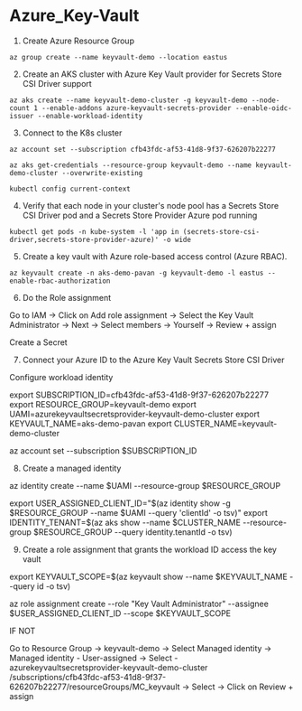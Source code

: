 # Azure_Key-Vault

1. Create Azure Resource Group

```
az group create --name keyvault-demo --location eastus
```

2. Create an AKS cluster with Azure Key Vault provider for Secrets Store CSI Driver support

```
az aks create --name keyvault-demo-cluster -g keyvault-demo --node-count 1 --enable-addons azure-keyvault-secrets-provider --enable-oidc-issuer --enable-workload-identity
```

3. Connect to the K8s cluster

```
az account set --subscription cfb43fdc-af53-41d8-9f37-626207b22277
```
```
az aks get-credentials --resource-group keyvault-demo --name keyvault-demo-cluster --overwrite-existing
```
```
kubectl config current-context
```

4. Verify that each node in your cluster's node pool has a Secrets Store CSI Driver pod and a Secrets Store Provider Azure pod running

```
kubectl get pods -n kube-system -l 'app in (secrets-store-csi-driver,secrets-store-provider-azure)' -o wide
```

5. Create a key vault with Azure role-based access control (Azure RBAC).

```
az keyvault create -n aks-demo-pavan -g keyvault-demo -l eastus --enable-rbac-authorization
```

6. Do the Role assignment

Go to IAM -> Click on Add role assignment -> Select the Key Vault Administrator -> Next -> Select members -> Yourself -> Review + assign


Create a Secret 

7. Connect your Azure ID to the Azure Key Vault Secrets Store CSI Driver

Configure workload identity

export SUBSCRIPTION_ID=cfb43fdc-af53-41d8-9f37-626207b22277
export RESOURCE_GROUP=keyvault-demo
export UAMI=azurekeyvaultsecretsprovider-keyvault-demo-cluster
export KEYVAULT_NAME=aks-demo-pavan
export CLUSTER_NAME=keyvault-demo-cluster

az account set --subscription $SUBSCRIPTION_ID


8. Create a managed identity

az identity create --name $UAMI --resource-group $RESOURCE_GROUP

export USER_ASSIGNED_CLIENT_ID="$(az identity show -g $RESOURCE_GROUP --name $UAMI --query 'clientId' -o tsv)"
export IDENTITY_TENANT=$(az aks show --name $CLUSTER_NAME --resource-group $RESOURCE_GROUP --query identity.tenantId -o tsv)


9. Create a role assignment that grants the workload ID access the key vault

export KEYVAULT_SCOPE=$(az keyvault show --name $KEYVAULT_NAME --query id -o tsv)

az role assignment create --role "Key Vault Administrator" --assignee $USER_ASSIGNED_CLIENT_ID --scope $KEYVAULT_SCOPE

IF NOT

Go to Resource Group -> keyvault-demo -> Select Managed identity -> Managed identity - User-assigned -> Select - azurekeyvaultsecretsprovider-keyvault-demo-cluster
/subscriptions/cfb43fdc-af53-41d8-9f37-626207b22277/resourceGroups/MC_keyvault -> Select -> Click on Review + assign
